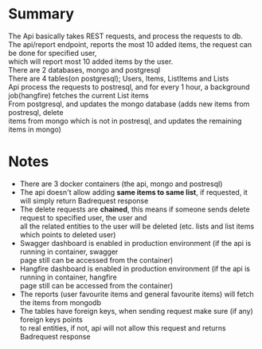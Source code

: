 # Summary  
The Api basically takes REST requests, and process the requests to db.  
The api/report endpoint, reports the most 10 added items, the request can be done for specified user,  
which will report most 10 added items by the user.  
There are 2 databases, mongo and postgresql  
There are 4 tables(on postgresql); Users, Items, ListItems and Lists  
Api process the requests to postresql, and for every 1 hour, a background job(hangfire) fetches the current List items  
From postgresql, and updates the mongo database (adds new items from postresql, delete  
items from mongo which is not in postresql, and updates the remaining items in mongo)  

# Notes  
- There are 3 docker containers (the api, mongo and postresql)
- The api doesn't allow adding <strong>same items to same list</strong>, if requested, it will simply return Badrequest response  
- The delete requests are <strong>chained</strong>, this means if someone sends delete request to specified user, the user and  
all the related entities to the user will be deleted (etc. lists and list items which points to deleted user)  
- Swagger dashboard is enabled in production environment (if the api is running in container, swagger  
page still can be accessed from the container)
- Hangfire dashboard is enabled in production environment (if the api is running in container, hangfire  
page still can be accessed from the container)
- The reports (user favourite items and general favourite items) will fetch the items from mongodb
- The tables have foreign keys, when sending request make sure (if any) foreign keys points  
to real entities, if not, api will not allow this request and returns Badrequest response
